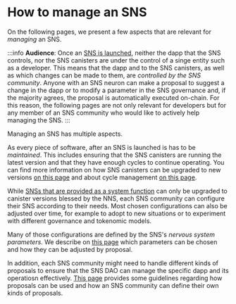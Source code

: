 # How to manage an SNS
On the following pages, we present a few aspects that 
are relevant for _managing_ an SNS.

:::info
**Audience**: Once an
[SNS is launched](../get-sns/get-sns-intro.md),
neither the dapp that the SNS controls, nor the SNS canisters
are under the control of a singe entity such as a developer.
This means that the dapp and to the SNS
canisters, as well as which changes can be made to them,
are _controlled by the SNS community_.
Anyone with an SNS neuron can make a proposal to suggest
a change in the dapp or to modify a parameter in the SNS
governance and, if the majority agrees, the proposal is
automatically executed on-chain.
For this reason, the following pages are not only relevant
for developers but for any member of an SNS community
who would like to actively help managing the SNS.
:::

Managing an SNS has multiple aspects.

As every piece of software, after an
SNS is launched is has to be _maintained_.
This includes ensuring that the SNS canisters are
running the latest version and that they have enough
cycles to continue operating.
You can find more information on how SNS canisters can be 
upgraded to new versions [on this page](./upgradeSNS.md)
and about cycle management [on this page](./cycles-usage.md).

While 
[SNSs that are provided as a system function](../sns-intro.md#gettingDAOoptions) 
can only be upgraded to canister versions blessed by the 
NNS, each SNS community can configure their SNS according
to their needs.
Most chosen configurations can also be adjusted over time,
for example to adopt to new situations or to experiment with
different governance and tokenomic models.

Many of those configurations are defined by the SNS's
_nervous system parameters_. We describe on
[this page](./nervous-system-parameters.md)
which parameters can be chosen and how they can be adjusted 
by proposal.

In addition, each SNS community might need to handle different
kinds of proposals to ensure that the SNS DAO can manage the
specific dapp and its operatiosn effectively.
[This page](./proposal-guide.md) provides some guidelines regarding
how proposals can be used and how an SNS community can define
their own kinds of proposals.
